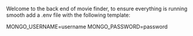 Welcome to the back end of movie finder, 
to ensure everything is running smooth 
add a .env file with the following template:

MONGO_USERNAME=username
MONGO_PASSWORD=password
